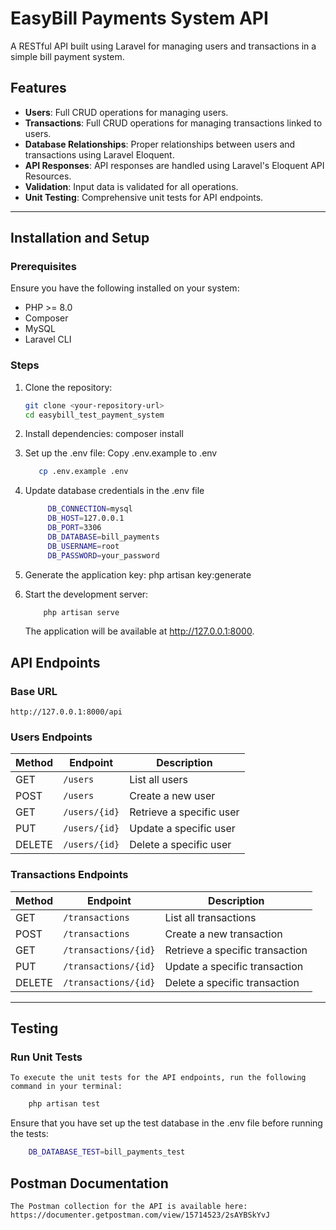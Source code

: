 # EasyBill Payments System API

A RESTful API built using Laravel for managing users and transactions in a simple bill payment system.

## Features

- **Users**: Full CRUD operations for managing users.
- **Transactions**: Full CRUD operations for managing transactions linked to users.
- **Database Relationships**: Proper relationships between users and transactions using Laravel Eloquent.
- **API Responses**: API responses are handled using Laravel's Eloquent API Resources.
- **Validation**: Input data is validated for all operations.
- **Unit Testing**: Comprehensive unit tests for API endpoints.

---

## Installation and Setup

### Prerequisites

Ensure you have the following installed on your system:
- PHP >= 8.0
- Composer
- MySQL
- Laravel CLI

### Steps

1. Clone the repository:
   ```bash
   git clone <your-repository-url>
   cd easybill_test_payment_system
   ```

2. Install dependencies:
    composer install
3. Set up the .env file:
    Copy .env.example to .env
     ```bash
        cp .env.example .env
    ```

4. Update database credentials in the .env file
   ```bash
        DB_CONNECTION=mysql
        DB_HOST=127.0.0.1
        DB_PORT=3306
        DB_DATABASE=bill_payments
        DB_USERNAME=root
        DB_PASSWORD=your_password
    ```

5. Generate the application key:
   php artisan key:generate

6. Start the development server:
    ```bash
        php artisan serve
    ```
    The application will be available at http://127.0.0.1:8000.

## API Endpoints

### Base URL
`http://127.0.0.1:8000/api`

### Users Endpoints

| Method | Endpoint         | Description                     |
|--------|-------------------|---------------------------------|
| GET    | `/users`          | List all users                 |
| POST   | `/users`          | Create a new user              |
| GET    | `/users/{id}`     | Retrieve a specific user       |
| PUT    | `/users/{id}`     | Update a specific user         |
| DELETE | `/users/{id}`     | Delete a specific user         |

### Transactions Endpoints

| Method | Endpoint             | Description                       |
|--------|-----------------------|-----------------------------------|
| GET    | `/transactions`       | List all transactions            |
| POST   | `/transactions`       | Create a new transaction          |
| GET    | `/transactions/{id}`  | Retrieve a specific transaction   |
| PUT    | `/transactions/{id}`  | Update a specific transaction     |
| DELETE | `/transactions/{id}`  | Delete a specific transaction     |

---

## Testing

### Run Unit Tests
    To execute the unit tests for the API endpoints, run the following command in your terminal:
```bash
    php artisan test
```

Ensure that you have set up the test database in the .env file before running the tests:
```bash
    DB_DATABASE_TEST=bill_payments_test
```


## Postman Documentation
    The Postman collection for the API is available here:  https://documenter.getpostman.com/view/15714523/2sAYBSkYvJ
